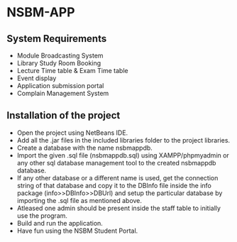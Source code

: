 # NSBM-APP

## System Requirements 
  - Module Broadcasting System
  - Library Study Room Booking
  - Lecture Time table & Exam Time table 
  - Event display 
  - Application submission portal
  - Complain Management System

## Installation of the project
  - Open the project using NetBeans IDE.
  - Add all the .jar files in the included libraries folder to the project libraries.
  - Create a database with the name nsbmappdb.
  - Import the given .sql file (nsbmappdb.sql) using XAMPP/phpmyadmin or any other sql database management tool to the created nsbmappdb database.
  - If any other database or a different name is used, get the connection string of that database and copy it to the DBInfo file inside the info package (info>>DBInfo>>DBUrl) and     setup the particular database by importing the .sql file as mentioned above.
  - Atleased one admin should be present inside the staff table to initially use the program.
  - Build and run the application.
  - Have fun using the NSBM Student Portal.
